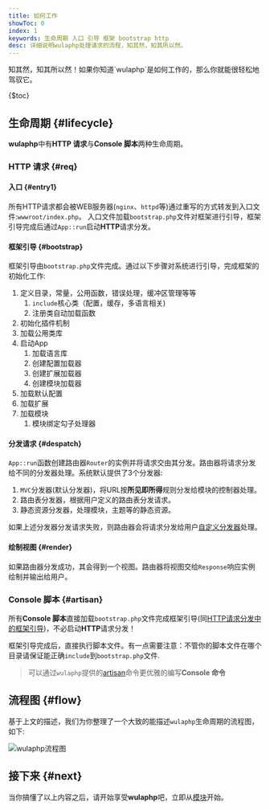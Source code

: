 ```yaml
---
title: 如何工作
showToc: 0
index: 1
keywords: 生命周期 入口 引导 框架 bootstrap http
desc: 详细说明wulaphp处理请求的流程，知其然，知其所以然。
---
```


<p class="success" markdown=1>知其然，知其所以然！如果你知道`wulaphp`是如何工作的，那么你就能很轻松地驾驭它。</p>

{$toc}

## 生命周期 {#lifecycle}

**wulaphp**中有**HTTP 请求**与**Console 脚本**两种生命周期。

### HTTP 请求 {#req}

#### 入口 {#entry1}

所有HTTP请求都会被WEB服务器(`nginx`、`httpd`等)通过重写的方式转发到入口文件:`wwwroot/index.php`。
入口文件加载`bootstrap.php`文件对框架进行引导，框架引导完成后通过`App::run`启动**HTTP**请求分发。

#### 框架引导 {#bootstrap}

框架引导由`bootstrap.php`文件完成。通过以下步骤对系统进行引导，完成框架的初始化工作:

1. 定义目录，常量，公用函数，错误处理，缓冲区管理等等
   1. `include`核心类（配置，缓存，多语言相关)
   2. 注册类自动加载函数
2. 初始化插件机制
3. 加载公用类库
4. 启动App
   1. 加载语言库
   2. 创建配置加载器
   3. 创建扩展加载器
   4. 创建模块加载器
5. 加载默认配置
6. 加载扩展
7. 加载模块
   1. 模块绑定勾子处理器

#### 分发请求 {#despatch}

`App::run`函数创建路由器`Router`的实例并将请求交由其分发。路由器将请求分发给不同的分发器处理。系统默认提供了3个分发器:

1. `MVC`分发器(默认分发器)，将URL按**所见即所得**规则分发给模块的控制器处理。
2. 路由表分发器，根据用户定义的路由表分发请求。
3. 静态资源分发器，处理模块，主题等的静态资源。

如果上述分发器分发请求失败，则路由器会将请求分发给用户[自定义分发器](advance/route.md#dispacther)处理。

#### 绘制视图 {#render}

如果路由器分发成功，其会得到一个视图。路由器将视图交给`Response`响应实例绘制并输出给用户。

### Console 脚本 {#artisan}

所有**Console 脚本**直接加载`bootstrap.php`文件完成框架引导(同[HTTP请求分发中的框架引导](#bootstrap))，不必启动**HTTP**请求分发！

框架引导完成后，直接执行脚本文件。有一点需要注意：不管你的脚本文件在哪个目录请保证能正确`include`到`bootstrap.php`文件.

> 可以通过`wulaphp`提供的[artisan](artisan/index.md)命令更优雅的编写**Console 命令**

## 流程图 {#flow}

基于上文的描述，我们为你整理了一个大致的能描述`wulaphp`生命周期的流程图，如下:

![wulaphp流程图](/themes/imgs/flow.png)

## 接下来 {#next}

当你搞懂了以上内容之后，请开始享受**wulaphp**吧，立即从[模块]开始。

[模块]: module/index.md
